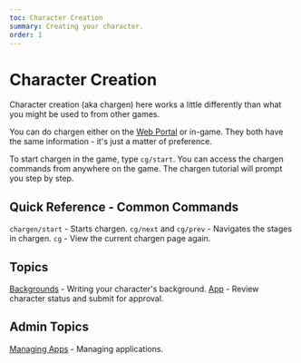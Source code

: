 ```yaml
---
toc: Character Creation
summary: Creating your character.
order: 1
---
```

# Character Creation

Character creation (aka chargen) here works a little differently than what you might be used to from other games.  

You can do chargen either on the [Web Portal](/help/website) or in-game.  They both have the same information - it's just a matter of preference.
 
To start chargen in the game, type `cg/start`.  You can access the chargen commands from anywhere on the game.  The chargen tutorial will prompt you step by step.

## Quick Reference - Common Commands

`chargen/start` - Starts chargen.
`cg/next` and `cg/prev` - Navigates the stages in chargen.
`cg` - View the current chargen page again.

## Topics

[Backgrounds](/help/chargen/bg) - Writing your character's background.
[App](/help/chargen/app) - Review character status and submit for approval.

## Admin Topics

[Managing Apps](/help/chargen/admin) - Managing applications.